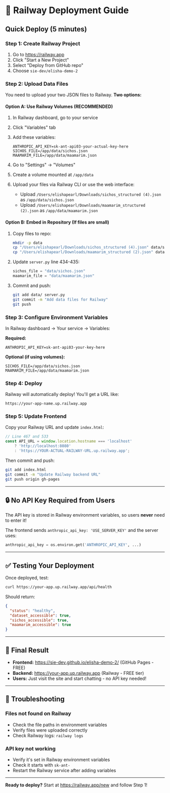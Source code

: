 # 🚂 Railway Deployment Guide

## Quick Deploy (5 minutes)

### **Step 1: Create Railway Project**

1. Go to https://railway.app
2. Click "Start a New Project"
3. Select "Deploy from GitHub repo"
4. Choose `sie-dev/elisha-demo-2`

### **Step 2: Upload Data Files**

You need to upload your two JSON files to Railway. **Two options:**

#### **Option A: Use Railway Volumes (RECOMMENDED)**

1. In Railway dashboard, go to your service
2. Click "Variables" tab
3. Add these variables:
   ```
   ANTHROPIC_API_KEY=sk-ant-api03-your-actual-key-here
   SICHOS_FILE=/app/data/sichos.json
   MAAMARIM_FILE=/app/data/maamarim.json
   ```

4. Go to "Settings" → "Volumes"
5. Create a volume mounted at `/app/data`
6. Upload your files via Railway CLI or use the web interface:
   - Upload `/Users/elishapearl/Downloads/sichos_structured (4).json` as `/app/data/sichos.json`
   - Upload `/Users/elishapearl/Downloads/maamarim_structured (2).json` as `/app/data/maamarim.json`

#### **Option B: Embed in Repository (If files are small)**

1. Copy files to repo:
   ```bash
   mkdir -p data
   cp "/Users/elishapearl/Downloads/sichos_structured (4).json" data/sichos.json
   cp "/Users/elishapearl/Downloads/maamarim_structured (2).json" data/maamarim.json
   ```

2. Update `server.py` line 434-435:
   ```python
   sichos_file = "data/sichos.json"
   maamarim_file = "data/maamarim.json"
   ```

3. Commit and push:
   ```bash
   git add data/ server.py
   git commit -m "Add data files for Railway"
   git push
   ```

### **Step 3: Configure Environment Variables**

In Railway dashboard → Your service → Variables:

**Required:**
```
ANTHROPIC_API_KEY=sk-ant-api03-your-key-here
```

**Optional (if using volumes):**
```
SICHOS_FILE=/app/data/sichos.json
MAAMARIM_FILE=/app/data/maamarim.json
```

### **Step 4: Deploy**

Railway will automatically deploy! You'll get a URL like:
```
https://your-app-name.up.railway.app
```

### **Step 5: Update Frontend**

Copy your Railway URL and update `index.html`:

```javascript
// Line 467 and 533
const API_URL = window.location.hostname === 'localhost'
    ? 'http://localhost:8080'
    : 'https://YOUR-ACTUAL-RAILWAY-URL.up.railway.app';
```

Then commit and push:
```bash
git add index.html
git commit -m "Update Railway backend URL"
git push origin gh-pages
```

---

## 🔒 **No API Key Required from Users**

The API key is stored in Railway environment variables, so users **never** need to enter it!

The frontend sends `anthropic_api_key: 'USE_SERVER_KEY'` and the server uses:
```python
anthropic_api_key = os.environ.get('ANTHROPIC_API_KEY', ...)
```

---

## ✅ **Testing Your Deployment**

Once deployed, test:

```bash
curl https://your-app.up.railway.app/api/health
```

Should return:
```json
{
  "status": "healthy",
  "dataset_accessible": true,
  "sichos_accessible": true,
  "maamarim_accessible": true
}
```

---

## 🎯 **Final Result**

- **Frontend:** https://sie-dev.github.io/elisha-demo-2/ (GitHub Pages - FREE)
- **Backend:** https://your-app.up.railway.app (Railway - FREE tier)
- **Users:** Just visit the site and start chatting - no API key needed!

---

## 🐛 **Troubleshooting**

### Files not found on Railway
- Check the file paths in environment variables
- Verify files were uploaded correctly
- Check Railway logs: `railway logs`

### API key not working
- Verify it's set in Railway environment variables
- Check it starts with `sk-ant-`
- Restart the Railway service after adding variables

---

**Ready to deploy?** Start at https://railway.app/new and follow Step 1!